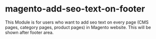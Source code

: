 # magento-add-seo-text-on-footer
This Module is for users who want to add seo text on every page (CMS pages, category pages, product pages) in Magento website. This will be shown after footer area.  
